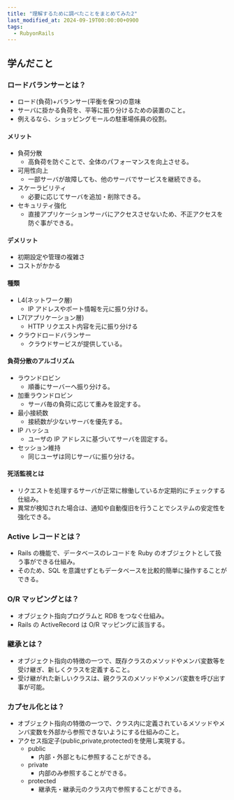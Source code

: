```yaml
---
title: "理解するために調べたことをまとめてみた2"
last_modified_at: 2024-09-19T00:00:00+0900
tags:
  - RubyonRails
---
```


## 学んだこと

### ロードバランサーとは？

- ロード(負荷)+バランサー(平衡を保つ)の意味
- サーバに掛かる負荷を、平等に振り分けるための装置のこと。
- 例えるなら、ショッピングモールの駐車場係員の役割。

#### メリット

- 負荷分散
  - 高負荷を防ぐことで、全体のパフォーマンスを向上させる。
- 可用性向上
  - 一部サーバが故障しても、他のサーバでサービスを継続できる。
- スケーラビリティ
  - 必要に応じてサーバを追加・削除できる。
- セキュリティ強化
  - 直接アプリケーションサーバにアクセスさせないため、不正アクセスを防ぐ事ができる。

#### デメリット

- 初期設定や管理の複雑さ
- コストがかかる

#### 種類

- L4(ネットワーク層)
  - IP アドレスやポート情報を元に振り分ける。
- L7(アプリケーション層)
  - HTTP リクエスト内容を元に振り分ける
- クラウドロードバランサー
  - クラウドサービスが提供している。

#### 負荷分散のアルゴリズム

- ラウンドロビン
  - 順番にサーバーへ振り分ける。
- 加重ラウンドロビン
  - サーバ毎の負荷に応じて重みを設定する。
- 最小接続数
  - 接続数が少ないサーバを優先する。
- IP ハッシュ
  - ユーザの IP アドレスに基づいてサーバを固定する。
- セッション維持
  - 同じユーザは同じサーバに振り分ける。

#### 死活監視とは

- リクエストを処理するサーバが正常に稼働しているか定期的にチェックする仕組み。
- 異常が検知された場合は、通知や自動復旧を行うことでシステムの安定性を強化できる。

### Active レコードとは？

- Rails の機能で、データベースのレコードを Ruby のオブジェクトとして扱う事ができる仕組み。
- そのため、SQL を意識せずともデータベースを比較的簡単に操作することができる。

### O/R マッピングとは？

- オブジェクト指向プログラムと RDB をつなぐ仕組み。
- Rails の ActiveRecord は O/R マッピングに該当する。

### 継承とは？

- オブジェクト指向の特徴の一つで、既存クラスのメソッドやメンバ変数等を受け継ぎ、新しくクラスを定義すること。
- 受け継がれた新しいクラスは、親クラスのメソッドやメンバ変数を呼び出す事が可能。

### カプセル化とは？

- オブジェクト指向の特徴の一つで、クラス内に定義されているメソッドやメンバ変数を外部から参照できないようにする仕組みのこと。
- アクセス指定子(public,private,protected)を使用し実現する。
  - public
    - 内部・外部ともに参照することができる。
  - private
    - 内部のみ参照することができる。
  - protected
    - 継承先・継承元のクラス内で参照することができる。
